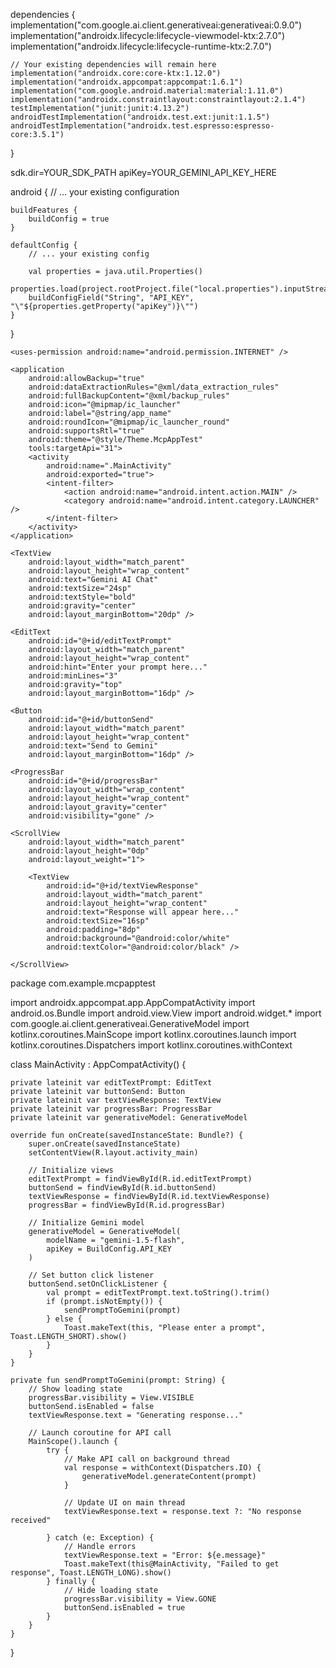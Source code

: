 dependencies {
    implementation("com.google.ai.client.generativeai:generativeai:0.9.0")
    implementation("androidx.lifecycle:lifecycle-viewmodel-ktx:2.7.0")
    implementation("androidx.lifecycle:lifecycle-runtime-ktx:2.7.0")
    
    // Your existing dependencies will remain here
    implementation("androidx.core:core-ktx:1.12.0")
    implementation("androidx.appcompat:appcompat:1.6.1")
    implementation("com.google.android.material:material:1.11.0")
    implementation("androidx.constraintlayout:constraintlayout:2.1.4")
    testImplementation("junit:junit:4.13.2")
    androidTestImplementation("androidx.test.ext:junit:1.1.5")
    androidTestImplementation("androidx.test.espresso:espresso-core:3.5.1")
}


sdk.dir=YOUR_SDK_PATH
apiKey=YOUR_GEMINI_API_KEY_HERE


android {
    // ... your existing configuration
    
    buildFeatures {
        buildConfig = true
    }
    
    defaultConfig {
        // ... your existing config
        
        val properties = java.util.Properties()
        properties.load(project.rootProject.file("local.properties").inputStream())
        buildConfigField("String", "API_KEY", "\"${properties.getProperty("apiKey")}\"")
    }
}


<?xml version="1.0" encoding="utf-8"?>
<manifest xmlns:android="http://schemas.android.com/apk/res/android"
    xmlns:tools="http://schemas.android.com/tools">

    <uses-permission android:name="android.permission.INTERNET" />

    <application
        android:allowBackup="true"
        android:dataExtractionRules="@xml/data_extraction_rules"
        android:fullBackupContent="@xml/backup_rules"
        android:icon="@mipmap/ic_launcher"
        android:label="@string/app_name"
        android:roundIcon="@mipmap/ic_launcher_round"
        android:supportsRtl="true"
        android:theme="@style/Theme.McpAppTest"
        tools:targetApi="31">
        <activity
            android:name=".MainActivity"
            android:exported="true">
            <intent-filter>
                <action android:name="android.intent.action.MAIN" />
                <category android:name="android.intent.category.LAUNCHER" />
            </intent-filter>
        </activity>
    </application>

</manifest>


<?xml version="1.0" encoding="utf-8"?>
<LinearLayout xmlns:android="http://schemas.android.com/apk/res/android"
    android:layout_width="match_parent"
    android:layout_height="match_parent"
    android:orientation="vertical"
    android:padding="16dp">

    <TextView
        android:layout_width="match_parent"
        android:layout_height="wrap_content"
        android:text="Gemini AI Chat"
        android:textSize="24sp"
        android:textStyle="bold"
        android:gravity="center"
        android:layout_marginBottom="20dp" />

    <EditText
        android:id="@+id/editTextPrompt"
        android:layout_width="match_parent"
        android:layout_height="wrap_content"
        android:hint="Enter your prompt here..."
        android:minLines="3"
        android:gravity="top"
        android:layout_marginBottom="16dp" />

    <Button
        android:id="@+id/buttonSend"
        android:layout_width="match_parent"
        android:layout_height="wrap_content"
        android:text="Send to Gemini"
        android:layout_marginBottom="16dp" />

    <ProgressBar
        android:id="@+id/progressBar"
        android:layout_width="wrap_content"
        android:layout_height="wrap_content"
        android:layout_gravity="center"
        android:visibility="gone" />

    <ScrollView
        android:layout_width="match_parent"
        android:layout_height="0dp"
        android:layout_weight="1">

        <TextView
            android:id="@+id/textViewResponse"
            android:layout_width="match_parent"
            android:layout_height="wrap_content"
            android:text="Response will appear here..."
            android:textSize="16sp"
            android:padding="8dp"
            android:background="@android:color/white"
            android:textColor="@android:color/black" />

    </ScrollView>

</LinearLayout>



package com.example.mcpapptest

import androidx.appcompat.app.AppCompatActivity
import android.os.Bundle
import android.view.View
import android.widget.*
import com.google.ai.client.generativeai.GenerativeModel
import kotlinx.coroutines.MainScope
import kotlinx.coroutines.launch
import kotlinx.coroutines.Dispatchers
import kotlinx.coroutines.withContext

class MainActivity : AppCompatActivity() {
    
    private lateinit var editTextPrompt: EditText
    private lateinit var buttonSend: Button
    private lateinit var textViewResponse: TextView
    private lateinit var progressBar: ProgressBar
    private lateinit var generativeModel: GenerativeModel
    
    override fun onCreate(savedInstanceState: Bundle?) {
        super.onCreate(savedInstanceState)
        setContentView(R.layout.activity_main)
        
        // Initialize views
        editTextPrompt = findViewById(R.id.editTextPrompt)
        buttonSend = findViewById(R.id.buttonSend)
        textViewResponse = findViewById(R.id.textViewResponse)
        progressBar = findViewById(R.id.progressBar)
        
        // Initialize Gemini model
        generativeModel = GenerativeModel(
            modelName = "gemini-1.5-flash",
            apiKey = BuildConfig.API_KEY
        )
        
        // Set button click listener
        buttonSend.setOnClickListener {
            val prompt = editTextPrompt.text.toString().trim()
            if (prompt.isNotEmpty()) {
                sendPromptToGemini(prompt)
            } else {
                Toast.makeText(this, "Please enter a prompt", Toast.LENGTH_SHORT).show()
            }
        }
    }
    
    private fun sendPromptToGemini(prompt: String) {
        // Show loading state
        progressBar.visibility = View.VISIBLE
        buttonSend.isEnabled = false
        textViewResponse.text = "Generating response..."
        
        // Launch coroutine for API call
        MainScope().launch {
            try {
                // Make API call on background thread
                val response = withContext(Dispatchers.IO) {
                    generativeModel.generateContent(prompt)
                }
                
                // Update UI on main thread
                textViewResponse.text = response.text ?: "No response received"
                
            } catch (e: Exception) {
                // Handle errors
                textViewResponse.text = "Error: ${e.message}"
                Toast.makeText(this@MainActivity, "Failed to get response", Toast.LENGTH_LONG).show()
            } finally {
                // Hide loading state
                progressBar.visibility = View.GONE
                buttonSend.isEnabled = true
            }
        }
    }
}


 <intent-filter>
                <action android:name="android.intent.action.MAIN" />
                <category android:name="android.intent.category.LAUNCHER" />
            </intent-filter>